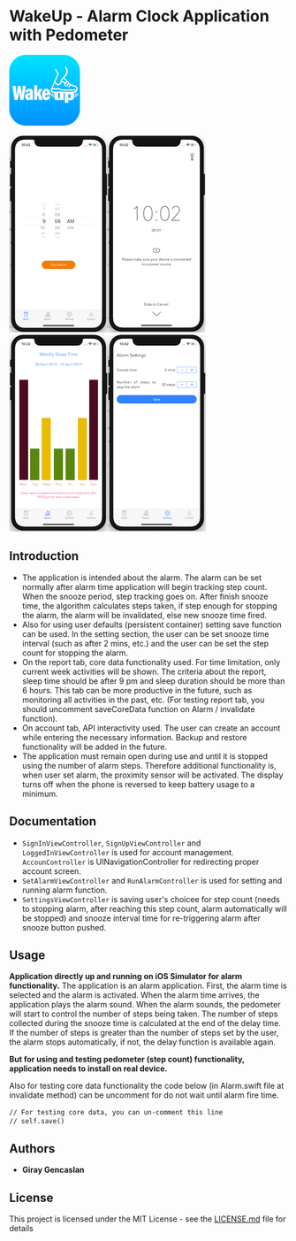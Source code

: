 # WakeUp - Alarm Clock Application with Pedometer

![WakeUp App Logo](WakeUp.png)

![Screenshot 1](SS1.png)![Screenshot 1](SS2.png)![Screenshot 1](SS3.png)![Screenshot 1](SS4.png)

## Introduction

* The application is intended about the alarm. The alarm can be set normally after alarm time application will begin tracking step count. When the snooze period, step tracking goes on. After finish snooze time, the algorithm calculates steps taken, if step enough for stopping the alarm, the alarm will be invalidated, else new snooze time fired.
* Also for using user defaults (persistent container) setting save function can be used. In the setting section, the user can be set snooze time interval (such as after 2 mins, etc.) and the user can be set the step count for stopping the alarm.
* On the report tab, core data functionality used. For time limitation, only current week activities will be shown. The criteria about the report, sleep time should be after 9 pm and sleep duration should be more than 6 hours. This tab can be more productive in the future, such as monitoring all activities in the past, etc. (For testing report tab, you should uncomment saveCoreData function on Alarm / invalidate function).
* On account tab, API interactivity used. The user can create an account while entering the necessary information. Backup and restore functionality will be added in the future.
* The application must remain open during use and until it is stopped using the number of alarm steps. Therefore additional functionality is, when user set alarm, the proximity sensor will be activated. The display turns off when the phone is reversed to keep battery usage to a minimum.

## Documentation

* `SignInViewController`, `SignUpViewController` and `LoggedInViewController` is used for account management. `AccounController` is UINavigationController for redirecting proper account screen.
* `SetAlarmViewController` and `RunAlarmController` is used for setting and running alarm function.
* `SettingsViewController` is saving user's choicee for step count (needs to stopping alarm, after reaching this step count, alarm automatically will be stopped) and snooze interval time for re-triggering alarm after snooze button pushed.

## Usage

**Application directly up and running on iOS Simulator for alarm functionality.** The application is an alarm application. First, the alarm time is selected and the alarm is activated. When the alarm time arrives, the application plays the alarm sound. When the alarm sounds, the pedometer will start to control the number of steps being taken. The number of steps collected during the snooze time is calculated at the end of the delay time. If the number of steps is greater than the number of steps set by the user, the alarm stops automatically, if not, the delay function is available again.

**But for using and testing pedometer (step count) functionality, application needs to install on real device.**

Also for testing core data functionality the code below (in Alarm.swift file at invalidate method) can be uncomment for do not wait until alarm fire time.

```
// For testing core data, you can un-comment this line
// self.save()
```

## Authors

* **Giray Gencaslan**

## License

This project is licensed under the MIT License - see the [LICENSE.md](LICENSE.md) file for details
